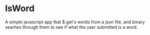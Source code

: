 IsWord
========

A simple javascript app that $.get's words from a json file, and binary searhes through them to see if what the user submitted is a word.
